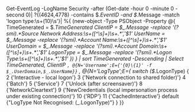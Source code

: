 Get-EventLog -LogName Security -after (Get-date -hour 0 -minute 0 -second 0)| ?{(4624,4778) -contains $_.EventID -and $_.Message -match 'logon type:\s+(10)\s'}| %{
(new-object -Type PSObject -Property @{
TimeGenerated = $_.TimeGenerated
ClientIP = $_.Message -replace '(?smi).*Source Network Address:\s+([^\s]+)\s+.*','$1'
UserName = $_.Message -replace '(?smi).*Account Name:\s+([^\s]+)\s+.*','$1'
UserDomain = $_.Message -replace '(?smi).*Account Domain:\s+([^\s]+)\s+.*','$1'
LogonType = $_.Message -replace '(?smi).*Logon Type:\s+([^\s]+)\s+.*','$1'
})
} | sort TimeGenerated -Descending | Select TimeGenerated, ClientIP `
, @{N='Username';E={'{0}\{1}' -f $_.UserDomain,$_.UserName}} `
, @{N='LogType';E={
switch ($_.LogonType) {
2 {'Interactive - local logon'}
3 {'Network connection to shared folder)'}
4 {'Batch'}
5 {'Service'}
7 {'Unlock (after screensaver)'}
8 {'NetworkCleartext'}
9 {'NewCredentials (local impersonation process under existing connection)'}
10 {'RDP'}
11 {'CachedInteractive'}
default {"LogType Not Recognised: $($_.LogonType)"}
}
}}


